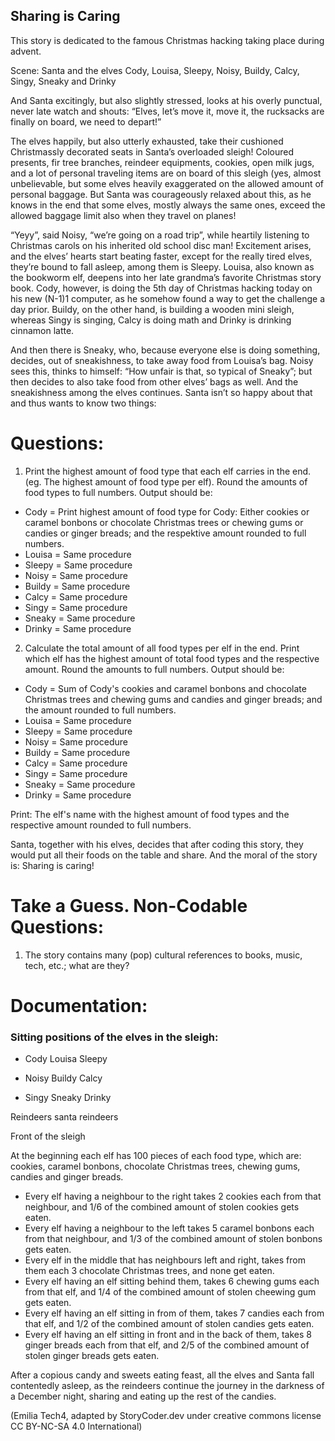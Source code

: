 ## Sharing is Caring
This story is dedicated to the famous Christmas hacking taking place during advent.

Scene: Santa and the elves Cody, Louisa, Sleepy, Noisy, Buildy, Calcy, Singy, Sneaky and Drinky

And Santa excitingly, but also slightly stressed, looks at his overly punctual, never late watch and shouts: 
“Elves, let’s move it, move it, the rucksacks are finally on board, we need to depart!”

The elves happily, but also utterly exhausted, take their cushioned Christmassly decorated seats in Santa’s overloaded sleigh! 
Coloured presents, fir tree branches, reindeer equipments, cookies, open milk jugs, and a lot of personal traveling items are on board of this sleigh 
(yes, almost unbelievable, but some elves heavily exaggerated on the allowed amount of personal baggage. 
But Santa was courageously relaxed about this, as he knows in the end that some elves, mostly always the same ones, 
exceed the allowed baggage limit also when they travel on planes!

“Yeyy”, said Noisy, “we’re going on a road trip”, while heartily listening to Christmas carols on his inherited old school disc man! 
Excitement arises, and the elves’ hearts start beating faster, except for the really tired elves, they’re bound to fall asleep, 
among them is Sleepy. Louisa, also known as the bookworm elf, deepens into her late grandma’s favorite Christmas story book. Cody, however, 
is doing the 5th day of Christmas hacking today on his new (N-1)1 computer, as he somehow found a way to get the challenge a day prior. 
Buildy, on the other hand, is building a wooden mini sleigh, whereas Singy is singing, Calcy is doing math and Drinky is drinking cinnamon latte.

And then there is Sneaky, who, because everyone else is doing something, decides, out of sneakishness, to take away food from Louisa’s bag. 
Noisy sees this, thinks to himself: “How unfair is that, so typical of Sneaky”; but then decides to also take food from other elves’ bags as well. 
And the sneakishness among the elves continues. Santa isn’t so happy about that and thus wants to know two things: 

# Questions: 
1) Print the highest amount of food type that each elf carries in the end. (eg. The highest amount of food type per elf). 
Round the amounts of food types to full numbers.
Output should be: 
- Cody = Print highest amount of food type for Cody: Either cookies or caramel bonbons or chocolate Christmas trees or chewing gums or candies or ginger breads; and the respektive amount rounded to full numbers.
- Louisa = Same procedure
- Sleepy = Same procedure
- Noisy = Same procedure
- Buildy = Same procedure
- Calcy = Same procedure
- Singy = Same procedure
- Sneaky = Same procedure
- Drinky = Same procedure

2) Calculate the total amount of all food types per elf in the end. Print which elf has the highest amount of total food types and the respective amount. Round the amounts to full numbers.
Output should be: 
- Cody = Sum of Cody's cookies and caramel bonbons and chocolate Christmas trees and chewing gums and candies and ginger breads; and the amount rounded to full numbers.
- Louisa = Same procedure
- Sleepy = Same procedure
- Noisy = Same procedure
- Buildy = Same procedure
- Calcy = Same procedure
- Singy = Same procedure
- Sneaky = Same procedure
- Drinky = Same procedure
 
Print: The elf's name with the highest amount of food types and the respective amount rounded to full numbers.

Santa, together with his elves, decides that after coding this story, they would put all their foods on the table and share. And the moral of the story is: Sharing is caring!

# Take a Guess. Non-Codable Questions:
1) The story contains many (pop) cultural references to books, music, tech, etc.; what are they?

# Documentation:
### Sitting positions of the elves in the sleigh:

- Cody       Louisa       Sleepy

- Noisy       Buildy      Calcy

- Singy       Sneaky      Drinky

Reindeers santa reindeers

Front of the sleigh

At the beginning each elf has 100 pieces of each food type, which are: cookies, caramel bonbons, chocolate Christmas trees, chewing gums, candies and ginger breads.

- Every elf having a neighbour to the right takes 2 cookies each from that neighbour, and 1/6 of the combined amount of stolen cookies gets eaten. 
- Every elf having a neighbour to the left takes 5 caramel bonbons each from that neighbour, and 1/3 of the combined amount of stolen bonbons gets eaten. 
- Every elf in the middle that has neighbours left and right, takes from them each 3 chocolate Christmas trees, and none get eaten.
- Every elf having an elf sitting behind them, takes 6 chewing gums each from that elf, and 1/4 of the combined amount of stolen cheewing gum gets eaten. 
- Every elf having an elf sitting in from of them, takes 7 candies each from that elf, and 1/2 of the combined amount of stolen candies gets eaten. 
- Every elf having an elf sitting in front and in the back of them, takes 8 ginger breads each from that elf, and 2/5 of the combined amount of stolen ginger breads gets eaten.

After a copious candy and sweets eating feast, all the elves and Santa fall contentedly asleep, as the reindeers continue the journey in the darkness of a December night, sharing and eating up the rest of the candies. 

(Emilia Tech4, adapted by StoryCoder.dev under creative commons license CC BY-NC-SA 4.0 International)
